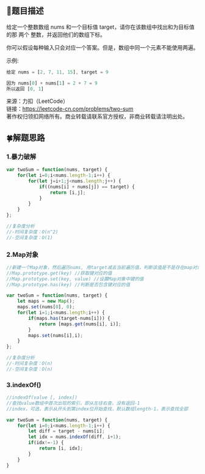 ## :rainbow:题目描述

给定一个整数数组 nums 和一个目标值 target，请你在该数组中找出和为目标值的那 两个 整数，并返回他们的数组下标。

你可以假设每种输入只会对应一个答案。但是，数组中同一个元素不能使用两遍。


示例:
```javascript
给定 nums = [2, 7, 11, 15], target = 9

因为 nums[0] + nums[1] = 2 + 7 = 9
所以返回 [0, 1]
```


来源：力扣（LeetCode）  
链接：https://leetcode-cn.com/problems/two-sum  
著作权归领扣网络所有。商业转载请联系官方授权，非商业转载请注明出处。  


## :four_leaf_clover:解题思路

### 1.暴力破解
```javascript
var twoSum = function(nums, target) {
    for(let i=0;i<nums.length-1;i++) {
        for(let j=i+1;j<nums.length;j++) {
            if((nums[i] + nums[j]) == target) {
                return [i,j];
            }
        }
    }
};

//复杂度分析
//-时间复杂度：O(n^2)
//-空间复杂度：O(1)
```

### 2.Map对象
```javascript
//新建一个Map对象，然后遍历nums, 用target减去当前遍历值，判断该值是不是存在map对象中，若不存在，将当前遍历值保存在map对象中
//Map.prototype.get(key) //获取键对应的值
//Map.prototype.set(key, value) //设置Map对象中键的值
//Map.prototype.has(key) //判断是否包含键对应的值

var twoSum = function(nums, target) {
    let maps = new Map();
    maps.set(nums[0], 0);
    for(let i=1;i<nums.length;i++) {
        if(maps.has(target-nums[i])) {
            return [maps.get(nums[i], i)];
        }
        maps.set(nums[i],i);
    }
};

//复杂度分析
//-时间复杂度：O(n)
//-空间复杂度：O(n)
```

### 3.indexOf()
```javascript
//indexOf(value [, index])
//查找value数组中首次出现的索引，即从左往右查，没有返回-1
//index，可选，表示从开头到第index位开始查找，默认数组length-1，表示查找全部

var twoSum = function(nums, target) {
    for(let i=0;i<nums.length-1;i++) {
        let diff = target - nums[i];
        let idx = nums.indexOf(diff, i+1);
        if(idx!=-1) {
            return [i, idx];
        }
    }
}
```